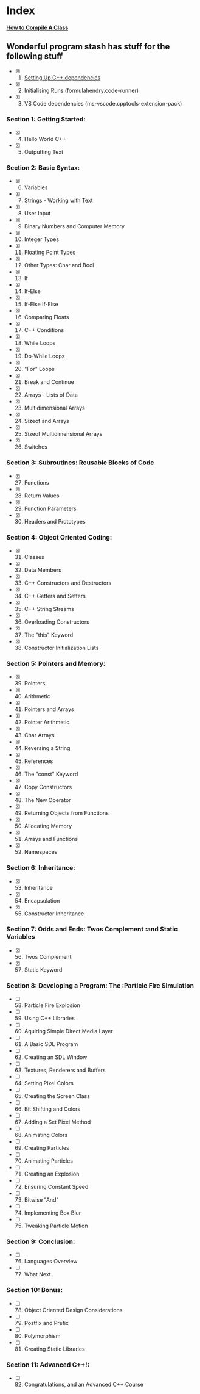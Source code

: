 # Index
[**How to Compile A Class**](https://github.com/Midnight1938/My_Cpp_Path/blob/master/Compiling%20Classes.md)

## Wonderful program stash has stuff for the following stuff

- [x] 1. [Setting Up C++ dependencies](https://code.visualstudio.com/docs/cpp/config-linux)
- [x] 2. Initialising Runs (formulahendry.code-runner)
- [x] 3. VS Code dependencies (ms-vscode.cpptools-extension-pack)

### **Section 1: Getting Started:**

- [x] 4. Hello World C++
- [x] 5. Outputting Text

### **Section 2: Basic Syntax:**

- [x] 6. Variables
- [x] 7. Strings - Working with Text
- [x] 8. User Input
- [x] 9. Binary Numbers and Computer Memory
- [x] 10. Integer Types
- [x] 11. Floating Point Types
- [x] 12. Other Types: Char and Bool
- [x] 13. If
- [x] 14. If-Else
- [x] 15. If-Else If-Else
- [x] 16. Comparing Floats
- [x] 17. C++ Conditions
- [x] 18. While Loops
- [x] 19. Do-While Loops
- [x] 20. "For" Loops
- [x] 21. Break and Continue
- [x] 22. Arrays - Lists of Data
- [x] 23. Multidimensional Arrays
- [x] 24. Sizeof and Arrays
- [x] 25. Sizeof Multidimensional Arrays
- [x] 26. Switches

### **Section 3: Subroutines: Reusable Blocks of Code**

- [x] 27. Functions
- [x] 28. Return Values
- [x] 29. Function Parameters
- [x] 30. Headers and Prototypes

### **Section 4: Object Oriented Coding:**

- [x] 31. Classes
- [x] 32. Data Members
- [x] 33. C++ Constructors and Destructors
- [x] 34. C++ Getters and Setters
- [x] 35. C++ String Streams
- [x] 36. Overloading Constructors
- [x] 37. The "this" Keyword
- [x] 38. Constructor Initialization Lists

### **Section 5: Pointers and Memory:**

- [x] 39. Pointers
- [x] 40. Arithmetic
- [x] 41. Pointers and Arrays
- [x] 42. Pointer Arithmetic
- [x] 43. Char Arrays
- [x] 44. Reversing a String
- [x] 45. References
- [x] 46. The "const" Keyword
- [x] 47. Copy Constructors
- [x] 48. The New Operator
- [x] 49. Returning Objects from Functions
- [x] 50. Allocating Memory
- [x] 51. Arrays and Functions
- [x] 52. Namespaces

### **Section 6: Inheritance:**

- [x] 53. Inheritance
- [x] 54. Encapsulation
- [x] 55. Constructor Inheritance

### **Section 7: Odds and Ends: Twos Complement :and Static Variables**

- [x] 56. Twos Complement
- [x] 57. Static Keyword

### **Section 8: Developing a Program: The :Particle Fire Simulation**

- [ ] 58. Particle Fire Explosion
- [ ] 59. Using C++ Libraries
- [ ] 60. Aquiring Simple Direct Media Layer
- [ ] 61. A Basic SDL Program
- [ ] 62. Creating an SDL Window
- [ ] 63. Textures, Renderers and Buffers
- [ ] 64. Setting Pixel Colors
- [ ] 65. Creating the Screen Class
- [ ] 66. Bit Shifting and Colors
- [ ] 67. Adding a Set Pixel Method
- [ ] 68. Animating Colors
- [ ] 69. Creating Particles
- [ ] 70. Animating Particles
- [ ] 71. Creating an Explosion
- [ ] 72. Ensuring Constant Speed
- [ ] 73. Bitwise "And"
- [ ] 74. Implementing Box Blur
- [ ] 75. Tweaking Particle Motion

### **Section 9: Conclusion:**

- [ ] 76. Languages Overview
- [ ] 77. What Next

### **Section 10: Bonus:**

- [ ] 78. Object Oriented Design Considerations
- [ ] 79. Postfix and Prefix
- [ ] 80. Polymorphism
- [ ] 81. Creating Static Libraries

### **Section 11: Advanced C++!:**

- [ ] 82. Congratulations, and an Advanced C++ Course
